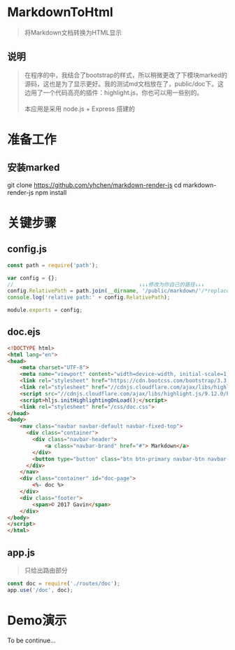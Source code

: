 # MarkdownToHtml
> 将Markdown文档转换为HTML显示

## 说明
> 在程序的中，我结合了bootstrap的样式，所以稍微更改了下模块marked的源码，这也是为了显示更好。我的测试md文档放在了，public/doc下。这边用了一个代码高亮的插件：highlight.js，你也可以用一些别的。<br><br>
> 本应用是采用 node.js + Express 搭建的

# 准备工作
## 安装marked
git clone https://github.com/yhchen/markdown-render-js
cd markdown-render-js
npm install

# 关键步骤
## config.js
``` Javascript
const path = require('path');

var config = {};
//                                        ↓↓↓修改为你自己的路径↓↓↓
config.RelativePath = path.join(__dirname, '/public/markdown/'/*replace to your directory...*/);
console.log('relative path:' + config.RelativePath);

module.exports = config;
```

## doc.ejs
``` HTML
<!DOCTYPE html>
<html lang="en">
<head>
    <meta charset="UTF-8">
    <meta name="viewport" content="width=device-width, initial-scale=1, maximum-scale=1, user-scalable=no">
	<link rel="stylesheet" href="https://cdn.bootcss.com/bootstrap/3.3.7/css/bootstrap.min.css" integrity="sha384-BVYiiSIFeK1dGmJRAkycuHAHRg32OmUcww7on3RYdg4Va+PmSTsz/K68vbdEjh4u" crossorigin="anonymous">
	<link rel="stylesheet" href="//cdnjs.cloudflare.com/ajax/libs/highlight.js/9.12.0/styles/default.min.css">
	<script src="//cdnjs.cloudflare.com/ajax/libs/highlight.js/9.12.0/highlight.min.js"></script>
    <script>hljs.initHighlightingOnLoad();</script>
    <link rel="stylesheet" href="/css/doc.css">
</head>
<body>
    <nav class="navbar navbar-default navbar-fixed-top">
	  <div class="container">
	    <div class="navbar-header">
	     	<a class="navbar-brand" href="#"> Markdown</a>
	    </div>
	    <button type="button" class="btn btn-primary navbar-btn navbar-right" id="download"><span class="glyphicon glyphicon-download-alt"></span> Download</button>
	  </div>
	</nav>
	<div class="container" id="doc-page">
		<%- doc %>
	</div>
	<div class="footer">
		<span>© 2017 Gavin</span>
	</div>
</body>
</script>
</html>
```

## app.js
> 只给出路由部分

``` JavaScript
const doc = require('./routes/doc');
app.use('/doc', doc);
```

# Demo演示
To be continue...
